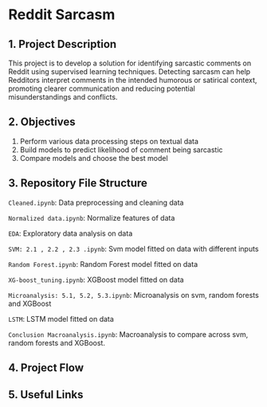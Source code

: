 # Reddit Sarcasm

## 1. Project Description
This project is to develop a solution for identifying sarcastic comments on Reddit using supervised learning techniques. Detecting sarcasm can help Redditors interpret comments in the intended humorous or satirical context, promoting clearer communication and reducing potential misunderstandings and conflicts.

## 2. Objectives
1. Perform various data processing steps on textual data
2. Build models to predict likelihood of comment being sarcastic
3. Compare models and choose the best model

## 3. Repository File Structure

`Cleaned.ipynb`: Data preprocessing and cleaning data
 
`Normalized data.ipynb`: Normalize features of data

`EDA`: Exploratory data analysis on data

`SVM: 2.1 , 2.2 , 2.3 .ipynb`:
Svm model fitted on data with different inputs

`Random Forest.ipynb`: Random Forest model fitted on data

`XG-boost_tuning.ipynb`: XGBoost model fitted on data

`Microanalysis: 5.1, 5.2, 5.3.ipynb`: Microanalysis on svm, random forests and XGBoost

`LSTM`: LSTM model fitted on data

`Conclusion Macroanalysis.ipynb`: Macroanalysis to compare across svm, random forests and XGBoost.

## 4. Project Flow

## 5. Useful Links
